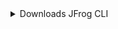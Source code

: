 <details>
    <summary>Downloads JFrog CLI</summary>

### Linux

[386](https://releases.jfrog.io/artifactory/jfrog-cli/v2-jf/{version}/jfrog-cli-linux-386/jf)
[AMD-64](https://releases.jfrog.io/artifactory/jfrog-cli/v2-jf/{version}/jfrog-cli-linux-amd64/jf)
[ARM-32](https://releases.jfrog.io/artifactory/jfrog-cli/v2-jf/{version}/jfrog-cli-linux-arm/jf)
[ARM-64](https://releases.jfrog.io/artifactory/jfrog-cli/v2-jf/{version}/jfrog-cli-linux-arm64/jf)
[PPC-64](https://releases.jfrog.io/artifactory/jfrog-cli/v2-jf/{version}/jfrog-cli-linux-ppc64/jf)
[PPC-64-LE](https://releases.jfrog.io/artifactory/jfrog-cli/v2-jf/{version}/jfrog-cli-linux-ppc64le/jf)
[S390X](https://releases.jfrog.io/artifactory/jfrog-cli/v2-jf/{version}/jfrog-cli-linux-s390x/jf)

### MacOS

[AMD-64](https://releases.jfrog.io/artifactory/jfrog-cli/v2-jf/{version}/jfrog-cli-mac-386/jf)
[ARM-64](https://releases.jfrog.io/artifactory/jfrog-cli/v2-jf/{version}/jfrog-cli-mac-arm64/jf)

### Windows

[AMD-64](https://releases.jfrog.io/artifactory/jfrog-cli/v2-jf/{version}/jfrog-cli-windows-amd64/jf.exe)

</details>

